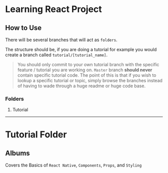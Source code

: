 # Learning React Project

## How to Use
There will be several branches that will act as `folders`. 

The structure should be, if you are doing a tutorial for example you would create a branch called `tutorial/[tutorial_name]`.  

> You should only commit to your own tutorial branch with the specific feature / tutorial you are working on.  `Master` branch **should never** contain specific tutorial code.  The point of this is that if you wish to lookup a specific tutorial or topic, simply browse the branches instead of having to wade through a huge readme or huge code base.

### Folders
1. Tutorial

----

# Tutorial Folder

## Albums
Covers the Basics of `React Native`, `Components`, `Props`, and `Styling`